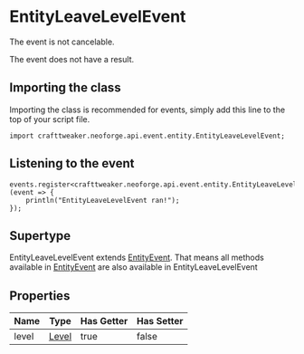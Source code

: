# EntityLeaveLevelEvent

The event is not cancelable.

The event does not have a result.

## Importing the class

Importing the class is recommended for events, simply add this line to the top of your script file.
```zenscript
import crafttweaker.neoforge.api.event.entity.EntityLeaveLevelEvent;
```


## Listening to the event

```zenscript
events.register<crafttweaker.neoforge.api.event.entity.EntityLeaveLevelEvent>(event => {
    println("EntityLeaveLevelEvent ran!");
});
```


## Supertype

EntityLeaveLevelEvent extends [EntityEvent](/neoforge/api/event/entity/EntityEvent). That means all methods available in [EntityEvent](/neoforge/api/event/entity/EntityEvent) are also available in EntityLeaveLevelEvent

## Properties

| Name  |               Type                | Has Getter | Has Setter |
|-------|-----------------------------------|------------|------------|
| level | [Level](/vanilla/api/world/Level) | true       | false      |

